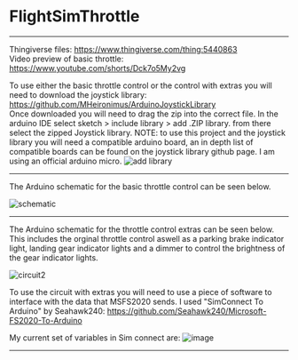 # FlightSimThrottle

_____________________________________
Thingiverse files: https://www.thingiverse.com/thing:5440863 <br/>
Video preview of basic throttle: https://www.youtube.com/shorts/Dck7o5My2vg <br/>

To use either the basic throttle control or the control with extras you will need to download the joystick library: https://github.com/MHeironimus/ArduinoJoystickLibrary <br/>
Once downloaded you will need to drag the zip into the correct file. In the arduino IDE select sketch > include library > add .ZIP library. from there select the zipped Joystick library. 
NOTE: to use this project and the joystick library you will need a compatible arduino board, an in depth list of compatible boards can be found on the joystick library github page. I am using an official arduino micro.
![add library](https://user-images.githubusercontent.com/52784821/181112569-012a6443-702c-403d-8ca1-a49eeda75db4.png)

_____________________________________
The Arduino schematic for the basic throttle control can be seen below.

![schematic](https://user-images.githubusercontent.com/52784821/181105736-2a00b1b9-e485-41f2-888d-2ea1aba94c9e.png)

_____________________________________
The Arduino schematic for the throttle control extras can be seen below.<br/>
This includes the orginal throttle control aswell as a parking brake indicator light, landing gear indicator lights and a dimmer to control the brightness of the gear indicator lights.

![circuit2](https://user-images.githubusercontent.com/52784821/181107426-8869a6a9-5150-49f3-a255-911e778de55f.png)


To use the circuit with extras you will need to use a piece of software to interface with the data that MSFS2020 sends. I used "SimConnect To Arduino" by Seahawk240: https://github.com/Seahawk240/Microsoft-FS2020-To-Arduino

My current set of variables in Sim connect are:
![image](https://user-images.githubusercontent.com/52784821/181108493-4c9022a5-d4a5-4d6b-9a97-7afe2dd84ba6.png)

_____________________________________
